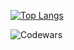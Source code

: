 [![Top Langs](https://github-readme-stats.vercel.app/api/top-langs/?username=rodinopps&theme=holi)](https://github.com/rodinopps/github-readme-stats)

![Codewars](https://www.codewars.com/users/rodinopps/badges/large)
